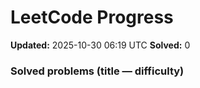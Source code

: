 # LeetCode Progress

**Updated:** 2025-10-30 06:19 UTC
**Solved:** 0

### Solved problems (title — difficulty)

